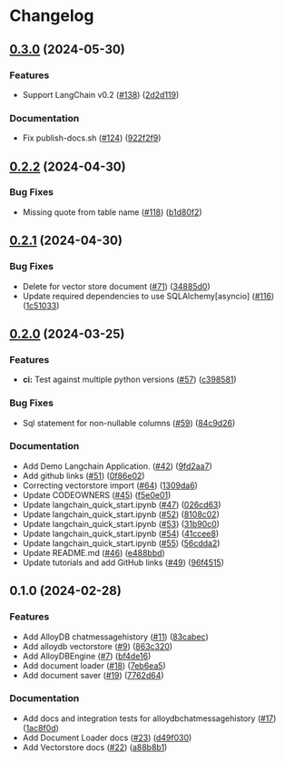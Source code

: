 # Changelog

## [0.3.0](https://github.com/googleapis/langchain-google-alloydb-pg-python/compare/v0.2.2...v0.3.0) (2024-05-30)


### Features

* Support LangChain v0.2 ([#138](https://github.com/googleapis/langchain-google-alloydb-pg-python/issues/138)) ([2d2d119](https://github.com/googleapis/langchain-google-alloydb-pg-python/commit/2d2d1190975da805d43e9eae843f504dc323d82c))


### Documentation

* Fix publish-docs.sh ([#124](https://github.com/googleapis/langchain-google-alloydb-pg-python/issues/124)) ([922f2f9](https://github.com/googleapis/langchain-google-alloydb-pg-python/commit/922f2f9659bc3e1339664a3c8092882b8e981d1b))

## [0.2.2](https://github.com/googleapis/langchain-google-alloydb-pg-python/compare/v0.2.1...v0.2.2) (2024-04-30)


### Bug Fixes

* Missing quote from table name ([#118](https://github.com/googleapis/langchain-google-alloydb-pg-python/issues/118)) ([b1d80f2](https://github.com/googleapis/langchain-google-alloydb-pg-python/commit/b1d80f28411f64cbe7437d960715dc4a8f8d0b8e))

## [0.2.1](https://github.com/googleapis/langchain-google-alloydb-pg-python/compare/v0.2.0...v0.2.1) (2024-04-30)


### Bug Fixes

* Delete for vector store document ([#71](https://github.com/googleapis/langchain-google-alloydb-pg-python/issues/71)) ([34885d0](https://github.com/googleapis/langchain-google-alloydb-pg-python/commit/34885d0df9c7ba03ebbdac34e95a050cf6f9f8a7))
* Update required dependencies to use SQLAlchemy[asyncio] ([#116](https://github.com/googleapis/langchain-google-alloydb-pg-python/issues/116)) ([1c51033](https://github.com/googleapis/langchain-google-alloydb-pg-python/commit/1c51033961bb9840ec389da2ef1dc2237dd5e63f))

## [0.2.0](https://github.com/googleapis/langchain-google-alloydb-pg-python/compare/v0.1.0...v0.2.0) (2024-03-25)


### Features

* **ci:** Test against multiple python versions ([#57](https://github.com/googleapis/langchain-google-alloydb-pg-python/issues/57)) ([c398581](https://github.com/googleapis/langchain-google-alloydb-pg-python/commit/c39858126006835fc1ff680ee4e6199d3f8d12ca))


### Bug Fixes

* Sql statement for non-nullable columns ([#59](https://github.com/googleapis/langchain-google-alloydb-pg-python/issues/59)) ([84c9d26](https://github.com/googleapis/langchain-google-alloydb-pg-python/commit/84c9d26d00b58220c082c99a91e9d5308760c605))


### Documentation

* Add Demo Langchain Application. ([#42](https://github.com/googleapis/langchain-google-alloydb-pg-python/issues/42)) ([9fd2aa7](https://github.com/googleapis/langchain-google-alloydb-pg-python/commit/9fd2aa7cecaa6d1a0010f8ced5f518096a167388))
* Add github links ([#51](https://github.com/googleapis/langchain-google-alloydb-pg-python/issues/51)) ([0f86e02](https://github.com/googleapis/langchain-google-alloydb-pg-python/commit/0f86e022fd2f698da00b7098d151ac22b5ca2d5e))
* Correcting vectorstore import ([#64](https://github.com/googleapis/langchain-google-alloydb-pg-python/issues/64)) ([1309da6](https://github.com/googleapis/langchain-google-alloydb-pg-python/commit/1309da67b0a7d431a15593bf5bc414f54aeb5290))
* Update CODEOWNERS ([#45](https://github.com/googleapis/langchain-google-alloydb-pg-python/issues/45)) ([f5e0e01](https://github.com/googleapis/langchain-google-alloydb-pg-python/commit/f5e0e0150962ab352da27317d67fe0710108444d))
* Update langchain_quick_start.ipynb ([#47](https://github.com/googleapis/langchain-google-alloydb-pg-python/issues/47)) ([026cd63](https://github.com/googleapis/langchain-google-alloydb-pg-python/commit/026cd6324fac77daab3566ea310adcac5fbaa8ac))
* Update langchain_quick_start.ipynb ([#52](https://github.com/googleapis/langchain-google-alloydb-pg-python/issues/52)) ([8108c02](https://github.com/googleapis/langchain-google-alloydb-pg-python/commit/8108c02fe66a66b1ba11c91c452364794fdc33d7))
* Update langchain_quick_start.ipynb ([#53](https://github.com/googleapis/langchain-google-alloydb-pg-python/issues/53)) ([31b90c0](https://github.com/googleapis/langchain-google-alloydb-pg-python/commit/31b90c0d66c495e623e629f92bad0d30bd2ad33e))
* Update langchain_quick_start.ipynb ([#54](https://github.com/googleapis/langchain-google-alloydb-pg-python/issues/54)) ([41ccee8](https://github.com/googleapis/langchain-google-alloydb-pg-python/commit/41ccee89d53bf4b7f073da6fd9eb4e0e0bc74920))
* Update langchain_quick_start.ipynb ([#55](https://github.com/googleapis/langchain-google-alloydb-pg-python/issues/55)) ([56cdda2](https://github.com/googleapis/langchain-google-alloydb-pg-python/commit/56cdda22cdac196f472bab2e85c37e324639588e))
* Update README.md ([#46](https://github.com/googleapis/langchain-google-alloydb-pg-python/issues/46)) ([e488bbd](https://github.com/googleapis/langchain-google-alloydb-pg-python/commit/e488bbd0b361203763006b83af9eeb6741438221))
* Update tutorials and add GitHub links ([#49](https://github.com/googleapis/langchain-google-alloydb-pg-python/issues/49)) ([96f4515](https://github.com/googleapis/langchain-google-alloydb-pg-python/commit/96f45152efaaa1dcc7d0776d9234ebeac50992e5))

## 0.1.0 (2024-02-28)


### Features

* Add AlloyDB chatmessagehistory ([#11](https://github.com/googleapis/langchain-google-alloydb-pg-python/issues/11)) ([83cabec](https://github.com/googleapis/langchain-google-alloydb-pg-python/commit/83cabec291aef67c5e3fd6dd32c683092484b934))
* Add alloydb vectorstore ([#9](https://github.com/googleapis/langchain-google-alloydb-pg-python/issues/9)) ([863c320](https://github.com/googleapis/langchain-google-alloydb-pg-python/commit/863c3203dfb73bded159c60b60aba6534f94b7f4))
* Add AlloyDBEngine ([#7](https://github.com/googleapis/langchain-google-alloydb-pg-python/issues/7)) ([bf4de16](https://github.com/googleapis/langchain-google-alloydb-pg-python/commit/bf4de163ffc6ccc4f6852eaba17c0fb15d2b4c37))
* Add document loader ([#18](https://github.com/googleapis/langchain-google-alloydb-pg-python/issues/18)) ([7eb6ea5](https://github.com/googleapis/langchain-google-alloydb-pg-python/commit/7eb6ea5eb987965f4e2a900239e8016b5dda8925))
* Add document saver ([#19](https://github.com/googleapis/langchain-google-alloydb-pg-python/issues/19)) ([7762d64](https://github.com/googleapis/langchain-google-alloydb-pg-python/commit/7762d64efce21e7a27f0b2e917290a4e1272c6f1))


### Documentation

* Add docs and integration tests for alloydbchatmessagehistory ([#17](https://github.com/googleapis/langchain-google-alloydb-pg-python/issues/17)) ([1ac8f0d](https://github.com/googleapis/langchain-google-alloydb-pg-python/commit/1ac8f0d93adbd8e6757dde186157944457265095))
* Add Document Loader docs ([#23](https://github.com/googleapis/langchain-google-alloydb-pg-python/issues/23)) ([d49f030](https://github.com/googleapis/langchain-google-alloydb-pg-python/commit/d49f030362f4642ace068e2f8ce1d1f3d94e569c))
* Add Vectorstore docs ([#22](https://github.com/googleapis/langchain-google-alloydb-pg-python/issues/22)) ([a88b8b1](https://github.com/googleapis/langchain-google-alloydb-pg-python/commit/a88b8b163b776c885a8b6ce68119d5d75d3bb7c0))
